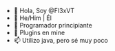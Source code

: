 - 👋 Hola, Soy @Fl3xVT
- 👀 He/Him | Él
- 🌱 Programador principiante
- 💞️ Plugins en mine
- 📫 Utilizo java, pero sé muy poco

<!---
Hola
--->
